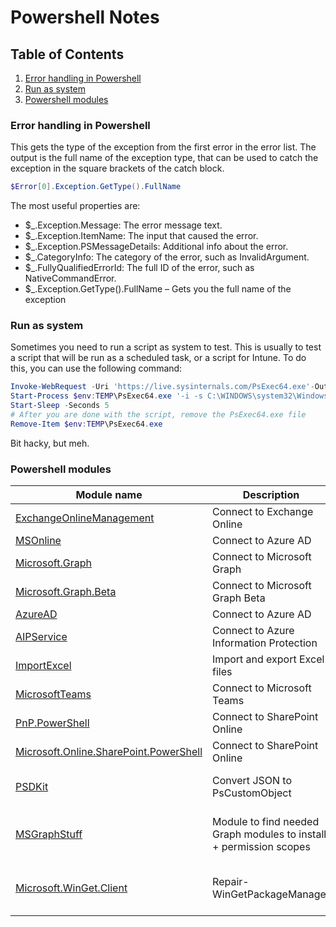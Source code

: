 # Powershell Notes

## Table of Contents <!-- omit in toc -->

1. [Error handling in Powershell](#error-handling-in-powershell)
2. [Run as system](#run-as-system)
3. [Powershell modules](#powershell-modules)

### Error handling in Powershell

This gets the type of the exception from the first error in the error list. The output is the full name of the exception type, that can be used to catch the exception in the square brackets of the catch block.

```powershell
$Error[0].Exception.GetType().FullName
```

The most useful properties are:

- $\_.Exception.Message: The error message text.
- $\_.Exception.ItemName: The input that caused the error.
- $\_.Exception.PSMessageDetails: Additional info about the error.
- $\_.CategoryInfo: The category of the error, such as InvalidArgument.
- $\_.FullyQualifiedErrorId: The full ID of the error, such as NativeCommandError.
- $\_.Exception.GetType().FullName – Gets you the full name of the exception

### Run as system

Sometimes you need to run a script as system to test. This is usually to test a script that will be run as a scheduled task, or a script for Intune. To do this, you can use the following command:

```powershell
Invoke-WebRequest -Uri 'https://live.sysinternals.com/PsExec64.exe'-OutFile $env:TEMP\PsExec64.exe
Start-Process $env:TEMP\PsExec64.exe '-i -s C:\WINDOWS\system32\WindowsPowerShell\v1.0\powershell.exe'
Start-Sleep -Seconds 5
# After you are done with the script, remove the PsExec64.exe file
Remove-Item $env:TEMP\PsExec64.exe
```

Bit hacky, but meh.

### Powershell modules

| Module name                                                                                                                 | Description                                                        | Commands                                                                                            |
| --------------------------------------------------------------------------------------------------------------------------- | ------------------------------------------------------------------ | --------------------------------------------------------------------------------------------------- |
| [ExchangeOnlineManagement](https://www.powershellgallery.com/packages/ExchangeOnlineManagement)                             | Connect to Exchange Online                                         | Connect-ExchangeOnline                                                                              |
| [MSOnline](https://www.powershellgallery.com/packages/MSOnline)                                                             | Connect to Azure AD                                                | Connect-MsolService                                                                                 |
| [Microsoft.Graph](https://www.powershellgallery.com/packages/Microsoft.Graph)                                               | Connect to Microsoft Graph                                         | Connect-MgGraph -Scopes                                                                             |
| [Microsoft.Graph.Beta](https://www.powershellgallery.com/packages/Microsoft.Graph.Beta)                                     | Connect to Microsoft Graph Beta                                    | Same as above, but commands use MgGraphBeta                                                         |
| [AzureAD](https://www.powershellgallery.com/packages/AzureAD)                                                               | Connect to Azure AD                                                | Connect-AzureAD                                                                                     |
| [AIPService](https://www.powershellgallery.com/packages/AIPService)                                                         | Connect to Azure Information Protection                            | Connect-AipService                                                                                  |
| [ImportExcel](https://www.powershellgallery.com/packages/ImportExcel)                                                       | Import and export Excel files                                      |                                                                                                     |
| [MicrosoftTeams](https://www.powershellgallery.com/packages/MicrosoftTeams)                                                 | Connect to Microsoft Teams                                         | Connect-MicrosoftTeams                                                                              |
| [PnP.PowerShell](https://www.powershellgallery.com/packages/PnP.PowerShell)                                                 | Connect to SharePoint Online                                       | Connect-PnPOnline                                                                                   |
| [Microsoft.Online.SharePoint.PowerShell](https://www.powershellgallery.com/packages/Microsoft.Online.SharePoint.PowerShell) | Connect to SharePoint Online                                       | Connect-SPOService                                                                                  |
| [PSDKit](https://www.powershellgallery.com/packages/PSDKit)                                                                 | Convert JSON to PsCustomObject                                     | ConvertFrom-Json -InputObject $JSONInputString \| ConvertTo-Psd                                     |
| [MSGraphStuff](https://www.powershellgallery.com/packages/MSGraphStuff/1.0.9)                                               | Module to find needed Graph modules to install + permission scopes | Get-CodeGraphModuleDependency -scriptPath C:\path\to\script.ps1                                     |
| [Microsoft.WinGet.Client](https://www.powershellgallery.com/packages/Microsoft.WinGet.Client)                               | Repair-WinGetPackageManager                                        | Install WinGet as use as a powershell module. Works only in user context in PS5.1, both in PS7/core |
